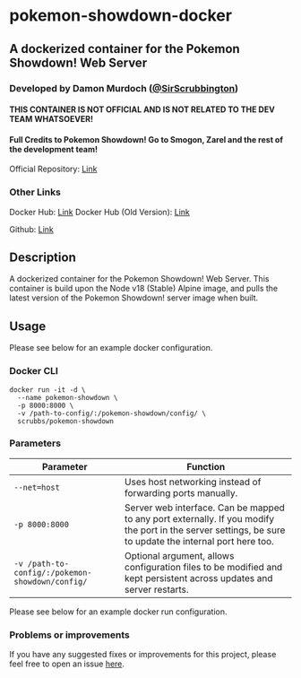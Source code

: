 # pokemon-showdown-docker
## A dockerized container for the Pokemon Showdown! Web Server
### Developed by Damon Murdoch ([@SirScrubbington](https://twitter.com/SirScrubbington))

#### THIS CONTAINER IS NOT OFFICIAL AND IS NOT RELATED TO THE DEV TEAM WHATSOEVER!
#### Full Credits to Pokemon Showdown! Go to Smogon, Zarel and the rest of the development team!
Official Repository: [Link](https://github.com/smogon/pokemon-showdown)

### Other Links
Docker Hub: [Link](https://hub.docker.com/r/scrubbs/pokemon-showdown)
Docker Hub (Old Version): [Link](https://hub.docker.com/r/scrubbs/pokemon-showdown-docker)

Github: [Link](https://github.com/damon-murdoch/pokemon-showdown-docker)

## Description
A dockerized container for the Pokemon Showdown! Web Server. This container is build upon the Node v18 (Stable) Alpine image, and pulls the latest version of the Pokemon Showdown! server image when built.

## Usage
Please see below for an example docker configuration.

### Docker CLI

```
docker run -it -d \
  --name pokemon-showdown \
  -p 8000:8000 \
  -v /path-to-config/:/pokemon-showdown/config/ \
  scrubbs/pokemon-showdown
```

### Parameters

| Parameter | Function | 
| --------- | ------   |
| `--net=host` | Uses host networking instead of forwarding ports manually. |
| `-p 8000:8000` | Server web interface. Can be mapped to any port externally. If you modify the port in the server settings, be sure to update the internal port here too. |
| `-v /path-to-config/:/pokemon-showdown/config/` | Optional argument, allows configuration files to be modified and kept persistent across updates and server restarts. |

Please see below for an example docker run configuration.

### Problems or improvements
If you have any suggested fixes or improvements for this project, please 
feel free to open an issue [here](../issues).
